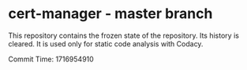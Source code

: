 # cert-manager - master branch

This repository contains the frozen state of the repository.
Its history is cleared. It is used only for static code
analysis with Codacy.

Commit Time: 1716954910
